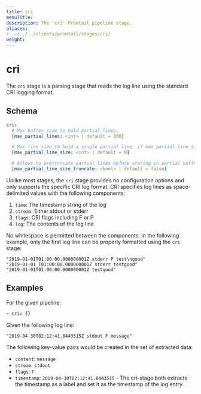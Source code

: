 ```yaml
---
title: cri
menuTitle:  
description: The 'cri' Promtail pipeline stage. 
aliases: 
- ../../../clients/promtail/stages/cri/
weight:  
---
```


# cri

The `cri` stage is a parsing stage that reads the log line using the standard CRI logging format.

## Schema

```yaml
cri:
  # Max buffer size to hold partial lines.
  [max_partial_lines: <int> | default = 100]

  # Max line size to hold a single partial line, if max_partial_line_size_truncate is true. Example: 262144.
  [max_partial_line_size: <int> | default = 0]

  # Allows to pretruncate partial lines before storing in partial buffer.
  [max_partial_line_size_truncate: <bool> | default = false]
```

Unlike most stages, the `cri` stage provides no configuration options and only
supports the specific CRI log format. CRI specifies log lines as
space-delimited values with the following components:

1. `time`: The timestamp string of the log
1. `stream`: Either stdout or stderr
1. `flags`: CRI flags including F or P
1. `log`: The contents of the log line

No whitespace is permitted between the components. In the following example,
only the first log line can be properly formatted using the `cri` stage:

```
"2019-01-01T01:00:00.000000001Z stderr P test\ngood"
"2019-01-01 T01:00:00.000000001Z stderr testgood"
"2019-01-01T01:00:00.000000001Z testgood"
```

## Examples

For the given pipeline:

```yaml
- cri: {}
```

Given the following log line:

```
"2019-04-30T02:12:41.8443515Z stdout F message"
```

The following key-value pairs would be created in the set of extracted data:

- `content`: `message`
- `stream`: `stdout`
- `flags`: `F`
- `timestamp`: `2019-04-30T02:12:41.8443515` - The cri-stage both extracts the timestamp as a label and set it as the timestamp of the log entry.
